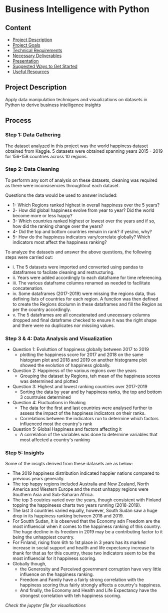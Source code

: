 # Business Intelligence with Python

## Content
- [Project Description](#project-description)
- [Project Goals](#project-goals)
- [Technical Requirements](#technical-requirements)
- [Necessary Deliverables](#necessary-deliverables)
- [Presentation](#presentation)
- [Suggested Ways to Get Started](#suggested-ways-to-get-started)
- [Useful Resources](#useful-resources)

## Project Description

Apply data manipulation techniques and visualizations on datasets in Python to derive business intelligence insights

## Process

### Step 1: Data Gathering

The dataset analyzed in this project was the world happiness dataset obtained from Kaggle. 5 datasets were obtained spanning years 2015 - 2019 for 156-158 countries across 10 regions.

### Step 2: Data Cleaning

To perforrm any sort of analysis on these datasets, cleaning was required as there were inconsisencies throughtout each dataset.

Questions the data would be used to answer included:

  - 1- Which Regions ranked highest in overall happiness over the 5 years?<br/>
  - 2- How did global happiness evolve from year to year? Did the world become more or less happy?<br/>
  - 3- Which countries ranked highest or lowest over the years and if so, how did the ranking change over the years?<br/>
  - 4- Did the top and bottom countries remain in rank? if yes/no, why?<br/>
  - 5- How do the happiness indicators vary/correlate globally? Which indicators most affect the happiness ranking?<br/>

To analyze the datasets and answer the above questions, the following steps were carried out:

  - i.    The 5 datasets were imported and converted using pandas to dataframes to facilate cleaning and restructuring.<br/>
  - ii.   Years were added accordingly to each dataframe for time referencing.<br/>
  - iii.  The various dataframe columns renamed as needed to facilitate concatenation.<br/>
  - iv.   Some dataframes (2017-2019) were missing the regions data, thus defining lists of countries for each region. A function was then defined to create the Regions dcolumn in these dataframes and fill the Region as per the country accordingly.<br/>
  - v.    The 5 dataframes are all concatenated and unecessary columns dropped and final dataframe checked to ensure it was the right shape and there were no duplicates nor missiing values.<br/>

### Step 3 & 4: Data Analysis and Visualization

- Question 1: Evoluttion of happiness globally between 2017 to 2019
    - plotting the happiness score for 2017 and 2018 on the same histogram plot and 2018 and 2019 on another histograme plot showed the evolution of happiness globally.
- Question 2: Happiness of the various regions over the years
    - Grouping the dataset by Regions, teh mean of the happiness scores was determined and plotted
- Question 3: Highest and lowest ranking countries over 2017-2019
    - Sorting the data by year and by happiness ranks, the top and bottom 3 countruies determined
- Question 4: Fluctuations in Rnaking
    - The data for the first and last countries were analysed further to assess the impact of the happiness indicators on their ranks.
    - Correlations between the indicators run to determine which factors influenced most the country's rank
- Question 5: Global Happiness and factors affecting it
    - A correlation of the variables was done to determine variables that most affected a country's ranking

### Step 5: Insights

Some of the insigts derived from these datasets are as below:

- The 2019 happiness distribution indicated happier nations compared to previous years generally.
- The top happy regions included Australia and New Zealand, North America and Western Europe and the most unhappy regions were Southern Asia and Sub-Saharan Africa.
- The top 3 coutries varied over the years, though consistent with Finland topping the happineess charts two years running (2018-2019).
- The last 3 countries varied equally, however, South Sudan saw a huge drop in its happiness ranking between 2018 and 2019.
- For Soutth Sudan, it is observed that the Economy adn Freedom are the most influencial when it comes to the happiness ranking of this country. The huge decline in its freedom in 2019 may be a contributing factor to it being the unhappiest country.
- For Finland, rising from 6th to 1st place in 3 years has its marked increase in social support and health and life expectancy increase to thank for that as for this country, these two indicators seem to be the most influencial for it happiness scoring.
- Globally though, 
  - the Generosity and Perceived government corruption have very little influence on the happiness ranking.
  - Freedom and Family have a fairly strong correlation with the happiness scoring thus fairly strongly affects a country's happiness.
  - And finally, the Economy and Health and Life Expectancy have the strongest correlation with teh happiness scoring.
 
 
*Check the jupyter file for visualisations*




